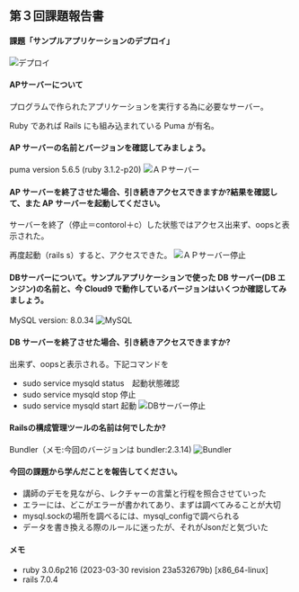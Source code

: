 ## 第３回課題報告書

#### 課題「サンプルアプリケーションのデプロイ」
![デプロイ](//lecture/picture/deploy.png)


#### APサーバーについて
プログラムで作られたアプリケーションを実行する為に必要なサーバー。

Ruby であれば Rails にも組み込まれている Puma が有名。

#### AP サーバーの名前とバージョンを確認してみましょう。
puma version 5.6.5 (ruby 3.1.2-p20)
![ＡＰサーバー](/lecture/picture/puma.png)

#### AP サーバーを終了させた場合、引き続きアクセスできますか?結果を確認して、また AP サーバーを起動してください。
サーバーを終了（停止＝contorol＋c）した状態ではアクセス出来ず、oopsと表示された。

再度起動（rails s）すると、アクセスできた。
![ＡＰサーバー停止](/lecture/picture/AP.png)

#### DBサーバーについて。サンプルアプリケーションで使った DB サーバー(DB エンジン)の名前と、今 Cloud9 で動作しているバージョンはいくつか確認してみましょう。
MySQL version: 8.0.34
![MySQL](/lecture/picture/MySQL.png)

#### DB サーバーを終了させた場合、引き続きアクセスできますか?
出来ず、oopsと表示される。下記コマンドを
- sudo service mysqld status　起動状態確認
- sudo service mysqld stop 停止
- sudo service mysqld start 起動
![DBサーバー停止](/lecture/picture/DB.png)

#### Railsの構成管理ツールの名前は何でしたか?
Bundler（メモ:今回のバージョンは bundler:2.3.14)
![Bundler](/lecture/picture/bundler.png)

#### 今回の課題から学んだことを報告してください。
- 講師のデモを見ながら、レクチャーの言葉と行程を照合させていった
- エラーには、どこがエラーが書かれてあり、まずは調べてみることが大切
- mysql.sockの場所を調べるには、mysql_configで調べられる
- データを書き換える際のルールに迷ったが、それがJsonだと気づいた

#### メモ
- ruby 3.0.6p216 (2023-03-30 revision 23a532679b) [x86_64-linux]
- rails 7.0.4